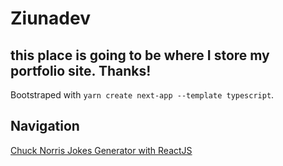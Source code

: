 # Ziunadev

## this place is going to be where I store my portfolio site. Thanks!
Bootstraped with `yarn create next-app --template typescript`.

## Navigation
<a href="https://ziunadev.github.io/chuck-norris-jokes-generator-react" >
  Chuck Norris Jokes Generator with ReactJS
</a>